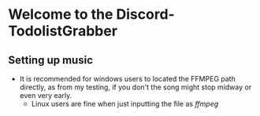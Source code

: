 # Welcome to the Discord-TodolistGrabber

## Setting up music

- It is recommended for windows users to located the FFMPEG path directly, as from my testing, if you don't the song might stop midway or even very early.
  - Linux users are fine when just inputting the file as _ffmpeg_
